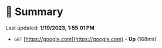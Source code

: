 # 📖 Summary
Last updated: **1/19/2023, 1:55:01 PM**

- `GET` [https://google.com](https://google.com) - **Up** (168ms)
